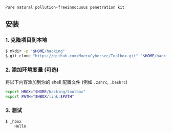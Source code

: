 `Pure natural pollution-freeinnocuous penetration kit`


## 安装

### 1. 克隆项目到本地

```bash
$ mkdir -p "$HOME/hacking"
$ git clone "https://github.com/MoeruCybersec/Toolbox.git" "$HOME/hacking/toolbox"
```

### 2. 添加环境变量 (可选)

将以下内容添加到你的 shell 配置文件 (例如 `.zshrc`, `.bashrc`)

```bash
export HBOX="$HOME/hacking/toolbox"
export PATH="$HBOX/link:$PATH"
```

### 3. 测试

```bash
$ _hbox
    Hello
```
